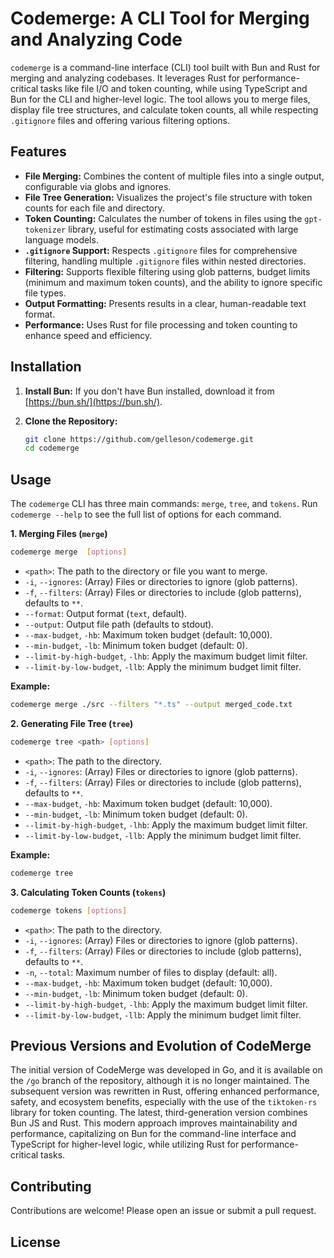 # Codemerge: A CLI Tool for Merging and Analyzing Code

`codemerge` is a command-line interface (CLI) tool built with Bun and Rust for merging and analyzing codebases. It leverages Rust for performance-critical tasks like file I/O and token counting, while using TypeScript and Bun for the CLI and higher-level logic. The tool allows you to merge files, display file tree structures, and calculate token counts, all while respecting `.gitignore` files and offering various filtering options.

## Features

- **File Merging:** Combines the content of multiple files into a single output, configurable via globs and ignores.
- **File Tree Generation:** Visualizes the project's file structure with token counts for each file and directory.
- **Token Counting:** Calculates the number of tokens in files using the `gpt-tokenizer` library, useful for estimating costs associated with large language models.
- **`.gitignore` Support:** Respects `.gitignore` files for comprehensive filtering, handling multiple `.gitignore` files within nested directories.
- **Filtering:** Supports flexible filtering using glob patterns, budget limits (minimum and maximum token counts), and the ability to ignore specific file types.
- **Output Formatting:** Presents results in a clear, human-readable text format.
- **Performance:** Uses Rust for file processing and token counting to enhance speed and efficiency.

## Installation

1. **Install Bun:** If you don't have Bun installed, download it from [https://bun.sh/](https://bun.sh/).

2. **Clone the Repository:**
   ```bash
   git clone https://github.com/gelleson/codemerge.git
   cd codemerge
   ```

## Usage

The `codemerge` CLI has three main commands: `merge`, `tree`, and `tokens`. Run `codemerge --help` to see the full list of options for each command.

**1. Merging Files (`merge`)**

```bash
codemerge merge  [options]
```

- `<path>`: The path to the directory or file you want to merge.
- `-i`, `--ignores`: (Array) Files or directories to ignore (glob patterns).
- `-f`, `--filters`: (Array) Files or directories to include (glob patterns), defaults to `**`.
- `--format`: Output format (`text`, default).
- `--output`: Output file path (defaults to stdout).
- `--max-budget`, `-hb`: Maximum token budget (default: 10,000).
- `--min-budget`, `-lb`: Minimum token budget (default: 0).
- `--limit-by-high-budget`, `-lhb`: Apply the maximum budget limit filter.
- `--limit-by-low-budget`, `-llb`: Apply the minimum budget limit filter.

**Example:**

```bash
codemerge merge ./src --filters "*.ts" --output merged_code.txt
```

**2. Generating File Tree (`tree`)**

```bash
codemerge tree <path> [options]
```

- `<path>`: The path to the directory.
- `-i`, `--ignores`: (Array) Files or directories to ignore (glob patterns).
- `-f`, `--filters`: (Array) Files or directories to include (glob patterns), defaults to `**`.
- `--max-budget`, `-hb`: Maximum token budget (default: 10,000).
- `--min-budget`, `-lb`: Minimum token budget (default: 0).
- `--limit-by-high-budget`, `-lhb`: Apply the maximum budget limit filter.
- `--limit-by-low-budget`, `-llb`: Apply the minimum budget limit filter.

**Example:**

```bash
codemerge tree
```

**3. Calculating Token Counts (`tokens`)**

```bash
codemerge tokens [options]
```

- `<path>`: The path to the directory.
- `-i`, `--ignores`: (Array) Files or directories to ignore (glob patterns).
- `-f`, `--filters`: (Array) Files or directories to include (glob patterns), defaults to `**`.
- `-n`, `--total`: Maximum number of files to display (default: all).
- `--max-budget`, `-hb`: Maximum token budget (default: 10,000).
- `--min-budget`, `-lb`: Minimum token budget (default: 0).
- `--limit-by-high-budget`, `-lhb`: Apply the maximum budget limit filter.
- `--limit-by-low-budget`, `-llb`: Apply the minimum budget limit filter.

## Previous Versions and Evolution of CodeMerge

The initial version of CodeMerge was developed in Go, and it is available on the `/go` branch of the repository, although it is no longer maintained. The subsequent version was rewritten in Rust, offering enhanced performance, safety, and ecosystem benefits, especially with the use of the `tiktoken-rs` library for token counting.
The latest, third-generation version combines Bun JS and Rust. This modern approach improves maintainability and performance, capitalizing on Bun for the command-line interface and TypeScript for higher-level logic, while utilizing Rust for performance-critical tasks.

## Contributing

Contributions are welcome! Please open an issue or submit a pull request.

## License
